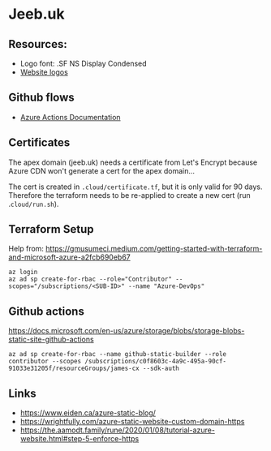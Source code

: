 # Jeeb.uk

## Resources:

* Logo font: .SF NS Display Condensed
* [Website logos](https://iconmonstr.com)

## Github flows

* [Azure Actions Documentation](https://github.com/marketplace/actions/azure-cli-action)

## Certificates

The apex domain (jeeb.uk) needs a certificate from Let's Encrypt because Azure CDN won't generate a cert for the apex domain...

The cert is created in `.cloud/certificate.tf`, but it is only valid for 90 days. Therefore the terraform needs to be re-applied to create a new cert (run .`cloud/run.sh`).

## Terraform Setup

Help from: https://gmusumeci.medium.com/getting-started-with-terraform-and-microsoft-azure-a2fcb690eb67

```shell
az login
az ad sp create-for-rbac --role="Contributor" --scopes="/subscriptions/<SUB-ID>" --name "Azure-DevOps"
```

## Github actions
https://docs.microsoft.com/en-us/azure/storage/blobs/storage-blobs-static-site-github-actions
```shell
az ad sp create-for-rbac --name github-static-builder --role contributor --scopes /subscriptions/c0f8603c-4a9c-495a-90cf-91033e31205f/resourceGroups/james-cx --sdk-auth
```

## Links

- https://www.eiden.ca/azure-static-blog/
- https://wrightfully.com/azure-static-website-custom-domain-https
- https://the.aamodt.family/rune/2020/01/08/tutorial-azure-website.html#step-5-enforce-https